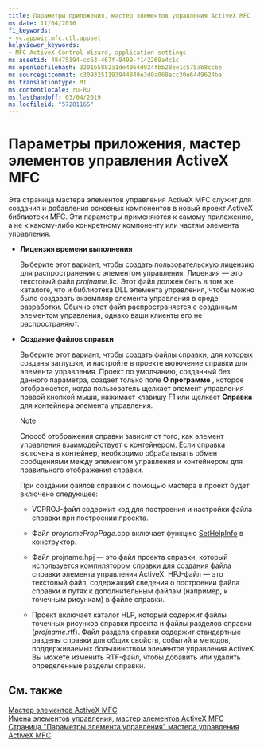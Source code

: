 ```yaml
---
title: Параметры приложения, мастер элементов управления ActiveX MFC
ms.date: 11/04/2016
f1_keywords:
- vc.appwiz.mfc.ctl.appset
helpviewer_keywords:
- MFC ActiveX Control Wizard, application settings
ms.assetid: 48475194-cc63-467f-8499-f142269a4c1c
ms.openlocfilehash: 3201b5882a1de4064d924fbb28ee1c575ab8ccbe
ms.sourcegitcommit: c3093251193944840e3d0a068ecc30e6449624ba
ms.translationtype: MT
ms.contentlocale: ru-RU
ms.lasthandoff: 03/04/2019
ms.locfileid: "57281165"
---
```

# <a name="application-settings-mfc-activex-control-wizard"></a>Параметры приложения, мастер элементов управления ActiveX MFC

Эта страница мастера элементов управления ActiveX MFC служит для создания и добавления основных компонентов в новый проект ActiveX библиотеки MFC. Эти параметры применяются к самому приложению, а не к какому-либо конкретному компоненту или частям элемента управления.

- **Лицензия времени выполнения**

   Выберите этот вариант, чтобы создать пользовательскую лицензию для распространения с элементом управления. Лицензия — это текстовый файл *projname*.lic. Этот файл должен быть в том же каталоге, что и библиотека DLL элемента управления, чтобы можно было создавать экземпляр элемента управления в среде разработки. Обычно этот файл распространяется с созданным элементом управления, однако ваши клиенты его не распространяют.

- **Создание файлов справки**

   Выберите этот вариант, чтобы создать файлы справки, для которых созданы заглушки, и настройте в проекте включение справки для элемента управления. Проект по умолчанию, созданный без данного параметра, создает только поле **О программе** , которое отображается, когда пользователь щелкает элемент управления правой кнопкой мыши, нажимает клавишу F1 или щелкает **Справка** для контейнера элемента управления.

   > [!NOTE]
   > Способ отображения справки зависит от того, как элемент управления взаимодействует с контейнером. Если справка включена в контейнер, необходимо обрабатывать обмен сообщениями между элементом управления и контейнером для правильного отображения справки.

   При создании файлов справки с помощью мастера в проект будет включено следующее:

   - VCPROJ-файл содержит код для построения и настройки файла справки при построении проекта.

   - Файл *projnamePropPage*.cpp включает функцию [SetHelpInfo](../../mfc/reference/colepropertypage-class.md#sethelpinfo) в конструктор.

   - Файл projname.hpj — это файл проекта справки, который используется компилятором справки для создания файла справки элемента управления ActiveX. HPJ-файл — это текстовый файл, содержащий сведения о построении файла справки и путях к дополнительным файлам (например, к точечным рисункам) в файле справки.

   - Проект включает каталог HLP, который содержит файлы точечных рисунков справки проекта и файлы разделов справки (*projname*.rtf). Файл раздела справки содержит стандартные разделы справки для общих свойств, событий и методов, поддерживаемых большинством элементов управления ActiveX. Вы можете изменить RTF-файл, чтобы добавить или удалить определенные разделы справки.

## <a name="see-also"></a>См. также

[Мастер элементов ActiveX MFC](../../mfc/reference/mfc-activex-control-wizard.md)<br/>
[Имена элементов управления, мастер элементов ActiveX MFC](../../mfc/reference/control-names-mfc-activex-control-wizard.md)<br/>
[Страница "Параметры элемента управления" мастера управления ActiveX MFC](../../mfc/reference/control-settings-mfc-activex-control-wizard.md)
